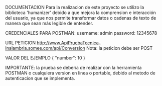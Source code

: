 DOCUMENTACION
Para la realizacion de este proyecto se utilizo la biblioteca 'humanizer' debido a que mejora la comprension e interacción del usuario, ya que nos permite transformar datos o cadenas de texto de manera que sean más legible de entender.

CREDENCIALES PARA POSTMAN:
username: admin
password: 12345678

URL PETICION
http://www.ApiPruebaTecnica-Inalambria.somee.com/api/Conversion
Nota: la peticion debe ser POST

VALOR DEL EJEMPLO
{
  "number": 10
}


IMPORTANTE: la prueba se debería de realizar con la herramienta POSTMAN o cualquiera version en linea o portable, debido al metodo de autenticacion que se implementa.
